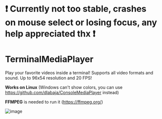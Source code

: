 # **❗ Currently not too stable, crashes on mouse select or losing focus, any help appreciated thx ❗**

# TerminalMediaPlayer
Play your favorite videos inside a terminal! Supports all video formats and sound. Up to 96x54 resolution and 20 FPS!

**Works on Linux** (Windows can't show colors, you can use https://github.com/dlabaja/ConsoleMediaPlayer instead)

**FFMPEG** is needed to run it (https://ffmpeg.org/)

![image](https://cdn.discordapp.com/attachments/794540894971625482/999032140085874781/unknown.png)
